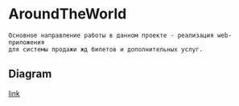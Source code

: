 # AroundTheWorld
```
Основное направление работы в данном проекте - реализация web-приложения 
для системы продажи жд билетов и дополнительных услуг.
```

## Diagram
[link](https://drive.google.com/file/d/1Dy8hSqPTm9PlIEcRjVMEb7xZus0cAlIx/view?usp=sharing)

